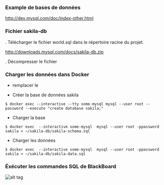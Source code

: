 
### Example de bases de données
http://dev.mysql.com/doc/index-other.html

### Fichier sakila-db
. Télécharger le fichier world.sql dans le répertoire racine du projet.

http://downloads.mysql.com/docs/sakila-db.zip

. Décompresser le fichier

### Charger les données dans Docker 

- remplacer le <PWD>

- Créer la base de données sakila

```
$ docker exec --interactive --tty some-mysql mysql --user root --password --execute "create database sakila;"
```

- Charger la base

```
$ docker exec  --interactive some-mysql  mysql --user root -ppassword sakila < ~/sakila-db/sakila-schema.sql
```

- Charger les données

```
$ docker exec  --interactive some-mysql  mysql --user root -ppassword sakila < ~/sakila-db/sakila-data.sql
```

### Éxécuter les commandes SQL de BlackBoard

![alt tag](https://github.com/CollegeBoreal/INF1006-202-18A-02/blob/master/2.DML/sakila.png)
